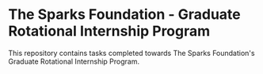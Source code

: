 # The Sparks Foundation - Graduate Rotational Internship Program

This repository contains tasks completed towards The Sparks Foundation's Graduate Rotational Internship Program.
